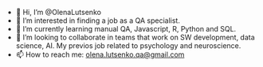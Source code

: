 - 👋 Hi, I’m @OlenaLutsenko
- 👀 I’m interested in finding a job as a QA specialist.
- 🌱 I’m currently learning manual QA, Javascript, R, Python and SQL.
- 💞️ I’m looking to collaborate in teams that work on SW development, data science, AI. My previos job related to psychology and neuroscience. 
- 📫 How to reach me: olena.lutsenko.qa@gmail.com

<!---
OlenaLutsenko/OlenaLutsenko is a ✨ special ✨ repository because its `README.md` (this file) appears on your GitHub profile.
You can click the Preview link to take a look at your changes.
--->
